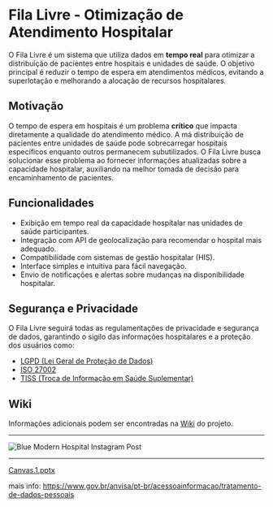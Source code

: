 # Fila Livre - Otimização de Atendimento Hospitalar

O Fila Livre é um sistema que utiliza dados em **tempo real** para otimizar a distribuição de pacientes entre hospitais e unidades de saúde. O objetivo principal é reduzir o tempo de espera em atendimentos médicos, evitando a superlotação e melhorando a alocação de recursos hospitalares.

## Motivação
O tempo de espera em hospitais é um problema **crítico** que impacta diretamente a qualidade do atendimento médico. A má distribuição de pacientes entre unidades de saúde pode sobrecarregar hospitais específicos enquanto outros permanecem subutilizados. O Fila Livre busca solucionar esse problema ao fornecer informações atualizadas sobre a capacidade hospitalar, auxiliando na melhor tomada de decisão para encaminhamento de pacientes.

## Funcionalidades
- Exibição em tempo real da capacidade hospitalar nas unidades de saúde participantes.
- Integração com API de geolocalização para recomendar o hospital mais adequado.
- Compatibilidade com sistemas de gestão hospitalar (HIS).
- Interface simples e intuitiva para fácil navegação.
- Envio de notificações e alertas sobre mudanças na disponibilidade hospitalar.

## Segurança e Privacidade
O Fila Livre seguirá todas as regulamentações de privacidade e segurança de dados, garantindo o sigilo das informações hospitalares e a proteção dos usuários como:
- [LGPD (Lei Geral de Proteção de Dados)](https://www.planalto.gov.br/ccivil_03/_ato2015-2018/2018/lei/L13709compilado.htm)
- [ISO 27002](https://github.com/user-attachments/files/19143372/d3d149.pdf)
- [TISS (Troca de Informação em Saúde Suplementar)](https://www.gov.br/ans/pt-br/assuntos/prestadores/padrao-para-troca-de-informacao-de-saude-suplementar-2013-tiss/padrao-tiss-janeiro-2025)

## Wiki
Informações adicionais podem ser encontradas na [Wiki](https://github.com/NeonBrasil/Fila-Livre/wiki) do projeto.
***

![Blue Modern Hospital Instagram Post](https://github.com/user-attachments/assets/ae234b0e-31d4-42b0-afd8-895f07a3a9a2)


***




[Canvas.1.pptx](https://github.com/user-attachments/files/19143289/Canvas.1.pptx)



mais info: https://www.gov.br/anvisa/pt-br/acessoainformacao/tratamento-de-dados-pessoais
